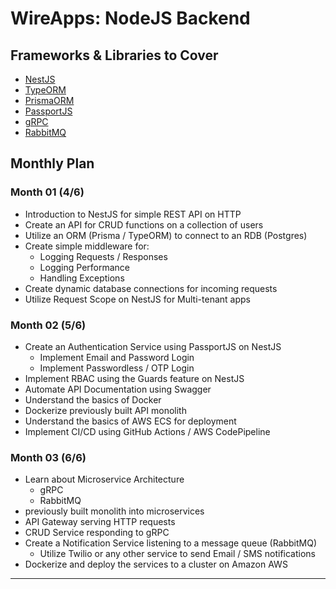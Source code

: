 # WireApps: NodeJS Backend

## Frameworks & Libraries to Cover

- [NestJS](https://nestjs.com/)
- [TypeORM](https://typeorm.io/)
- [PrismaORM](https://www.prisma.io/)
- [PassportJS](https://www.passportjs.org/)
- [gRPC](https://grpc.io/)
- [RabbitMQ](https://www.rabbitmq.com/)

## Monthly Plan

### Month 01 (4/6)

- Introduction to NestJS for simple REST API on HTTP
- Create an API for CRUD functions on a collection of users
- Utilize an ORM (Prisma / TypeORM) to connect to an RDB (Postgres)
- Create simple middleware for:
  - Logging Requests / Responses
  - Logging Performance
  - Handling Exceptions
- Create dynamic database connections for incoming requests
- Utilize Request Scope on NestJS for Multi-tenant apps

### Month 02 (5/6)

- Create an Authentication Service using PassportJS on NestJS
  - Implement Email and Password Login
  - Implement Passwordless / OTP Login
- Implement RBAC using the Guards feature on NestJS
- Automate API Documentation using Swagger
- Understand the basics of Docker
- Dockerize previously built API monolith
- Understand the basics of AWS ECS for deployment
- Implement CI/CD using GitHub Actions / AWS CodePipeline

### Month 03 (6/6)

- Learn about Microservice Architecture
  - gRPC
  - RabbitMQ
- previously built monolith into microservices
- API Gateway serving HTTP requests
- CRUD Service responding to gRPC
- Create a Notification Service listening to a message queue (RabbitMQ)
  - Utilize Twilio or any other service to send Email / SMS notifications
- Dockerize and deploy the services to a cluster on Amazon AWS

---
